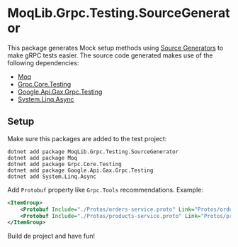 # MoqLib.Grpc.Testing.SourceGenerator

This package generates Mock setup methods using [Source Generators](https://learn.microsoft.com/en-us/dotnet/csharp/roslyn-sdk/source-generators-overview) to make gRPC tests easier.
The source code generated makes use of the following dependencies:
* [Moq](https://www.nuget.org/packages/Moq)
* [Grpc.Core.Testing](https://www.nuget.org/packages/Grpc.Core.Testing)
* [Google.Api.Gax.Grpc.Testing](https://www.nuget.org/packages/Google.Api.Gax.Grpc.Testing)
* [System.Linq.Async](https://www.nuget.org/packages/System.Linq.Async)

## Setup

Make sure this packages are added to the test project:

```shell
dotnet add package MoqLib.Grpc.Testing.SourceGenerator
dotnet add package Moq
dotnet add package Grpc.Core.Testing
dotnet add package Google.Api.Gax.Grpc.Testing
dotnet add System.Linq.Async
```

Add `Protobuf` property like `Grpc.Tools` recommendations. Example:

```xml
<ItemGroup>
    <Protobuf Include="./Protos/orders-service.proto" Link="Protos/orders-service.proto" />
    <Protobuf Include="./Protos/products-service.proto" Link="Protos/products-service.proto" />
</ItemGroup>
```

Build de project and have fun!
